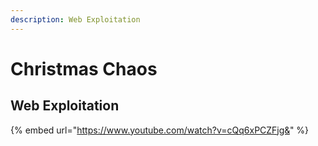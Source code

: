 ```yaml
---
description: Web Exploitation
---
```


# Christmas Chaos

## Web Exploitation

{% embed url="https://www.youtube.com/watch?v=cQq6xPCZFjg&" %}



